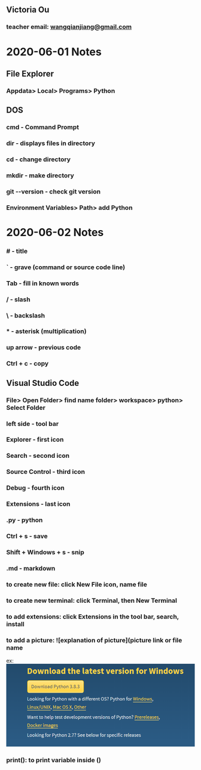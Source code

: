## Victoria Ou

### teacher email: wangqianjiang@gmail.com

# 2020-06-01 Notes

## File Explorer
### Appdata> Local> Programs> Python

## DOS
### cmd - Command Prompt
### dir - displays files in directory
### cd - change directory
### mkdir - make directory
### git --version - check git version

### Environment Variables> Path> add Python 


# 2020-06-02 Notes

### # - title
### ` - grave (command or source code line)
### Tab - fill in known words
### / - slash
### \ - backslash
### * - asterisk (multiplication)
### up arrow - previous code
### Ctrl + c - copy

## Visual Studio Code
### File> Open Folder> find name folder> workspace> python> Select Folder

### left side - tool bar
### Explorer - first icon
### Search - second icon
### Source Control - third icon
### Debug - fourth icon
### Extensions - last icon

### .py - python
### Ctrl + s - save
### Shift + Windows + s - snip
### .md - markdown

### to create new file: click New File icon, name file

### to create new terminal: click Terminal, then New Terminal

### to add extensions: click Extensions in the tool bar, search, install

### to add a picture: ![explanation of picture](picture link or file name
ex: ![download python](pythondownload.png)

### print(): to print variable inside ()